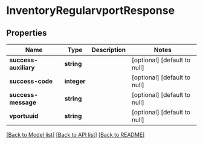# InventoryRegularvportResponse

## Properties
Name | Type | Description | Notes
------------ | ------------- | ------------- | -------------
**success-auxiliary** | **string** |  | [optional] [default to null]
**success-code** | **integer** |  | [optional] [default to null]
**success-message** | **string** |  | [optional] [default to null]
**vportuuid** | **string** |  | [optional] [default to null]

[[Back to Model list]](../README.md#documentation-for-models) [[Back to API list]](../README.md#documentation-for-api-endpoints) [[Back to README]](../README.md)


